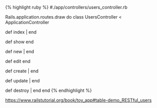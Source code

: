 {% highlight ruby %}
#./app/controllers/users_controller.rb

Rails.application.routes.draw do
class UsersController < ApplicationController

  def index
    |
  end

  def show
  end

  def new
    |
  end

  def edit
  end

  def create
    |
  end

  def update
    |
  end

  def destroy
    |
  end
end
{% endhighlight %}

https://www.railstutorial.org/book/toy_app#table-demo_RESTful_users

